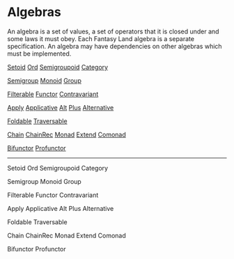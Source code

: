 # Algebras

An algebra is a set of values, a set of operators that it is closed under and some laws it must obey. Each Fantasy Land algebra is a separate specification. An algebra may have dependencies on other algebras which must be implemented.


[Setoid](Setoid.js)
[Ord](Ord.js)
[Semigroupoid](Semigroupoid.js)
[Category](Category.js)

[Semigroup](Semigroup.js)
[Monoid](Monoid.js)
[Group](Group.js)

[Filterable](Filterable.js)
[Functor](Functor.js)
[Contravariant](Contravariant.js)

[Apply](Apply.js)
[Applicative](Applicative.js)
[Alt](Alt.js)
[Plus](Plus.js)
[Alternative](Alternative.js)

[Foldable](Foldable.js)
[Traversable](Traversable.js)

[Chain](Chain.js)
[ChainRec](ChainRec.js)
[Monad](Monad.js)
[Extend](Extend.js)
[Comonad](Comonad.js)

[Bifunctor](Bifunctor.js)
[Profunctor](Profunctor.js)

---

Setoid
Ord
Semigroupoid
Category

Semigroup
Monoid
Group

Filterable
Functor
Contravariant

Apply
Applicative
Alt
Plus
Alternative

Foldable
Traversable

Chain
ChainRec
Monad
Extend
Comonad

Bifunctor
Profunctor
